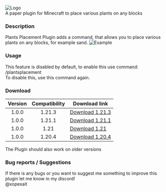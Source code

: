 ![Logo](https://i.imgur.com/nIsmRzw.png)  
A paper plugin for Minecraft to place various plants on any blocks

### Description
Plants Placement Plugin adds a command, that allows you to place various plants on any blocks, for example sand. 
![Example](https://dl3.pushbulletusercontent.com/FhNHCwCjb35jkg9I8fLLk848lmkgmd8q/temp.png)

### Usage
This feature is disabled by default, to enable this use command:  
/plantsplacement  
To disable this, use this command again.

### Download

| Version | Compatibility | Download link                                                                                                                 |
|:-------:|:-------------:|-------------------------------------------------------------------------------------------------------------------------------|
| 1.0.0   | 1.21.3        | [Download 1.21.3](https://github.com/XOPEXAIT/Plants-Placement-Plugin/raw/refs/heads/main/PlantsPlacement-1.0%201.21.3.jar)   |
| 1.0.0   | 1.21.1        | [Download 1.21.1](https://github.com/XOPEXAIT/Plants-Placement-Plugin/raw/refs/heads/main/PlantsPlacement-1.0%201.21.1.jar)   |
| 1.0.0   | 1.21          | [Download 1.21](https://github.com/XOPEXAIT/Plants-Placement-Plugin/raw/refs/heads/main/PlantsPlacement-1.0%201.21.jar)       |
| 1.0.0   | 1.20.4        | [Download 1.20.4](https://github.com/XOPEXAIT/Plants-Placement-Plugin/raw/refs/heads/main/PlantsPlacement-1.0%201.20.4.jar)   |

The Plugin should also work on older versions

### Bug reports / Suggestions
If there is any bugs or you want to suggest me something to improve this plugin let me know in my discord!  
@xopexait
